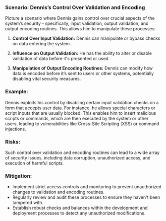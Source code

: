 ### Scenario: Dennis’s Control Over Validation and Encoding 
Picture a scenario where Dennis gains control over crucial aspects of the system’s security - specifically, input validation, output validation, and output encoding routines. This allows him to manipulate these processes: 

1. **Control Over Input Validation:** Dennis can manipulate or bypass checks on data entering the system. 

2. **Influence on Output Validation:** He has the ability to alter or disable validation of data before it's presented or used. 

3. **Manipulation of Output Encoding Routines:** Dennis can modify how data is encoded before it’s sent to users or other systems, potentially disabling vital security measures. 

### Example: 

Dennis exploits his control by disabling certain input validation checks on a form that accepts user data. For instance, he allows special characters or script inputs that are usually blocked. This enables him to insert malicious scripts or commands, which are then executed by the system or other users, leading to vulnerabilities like Cross-Site Scripting (XSS) or command injections. 

### Risks: 

Such control over validation and encoding routines can lead to a wide array of security issues, including data corruption, unauthorized access, and execution of harmful scripts. 

### Mitigation: 

- Implement strict access controls and monitoring to prevent unauthorized changes to validation and encoding routines. 
- Regularly review and audit these processes to ensure they haven't been tampered with. 
- Establish robust checks and balances within the development and deployment processes to detect any unauthorized modifications. 